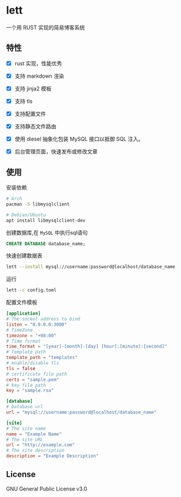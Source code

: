 # lett

一个用 RUST 实现的简易博客系统

## 特性

* [X] rust 实现，性能优秀
* [X] 支持 markdown 渲染
* [X] 支持 jinja2 模板
* [X] 支持 tls 
* [X] 支持配置文件
* [X] 支持静态文件路由
* [X] 使用 diesel 抽象化包装 MySQL 接口以抵御 SQL 注入。
* [X] 后台管理页面，快速发布或修改文章


## 使用

安装依赖   

```bash
# Arch
pacman -S libmysqlclient

# Debian/Ubuntu
apt install libmysqlclient-dev
```

创建数据库,在 `MySQL` 中执行sql语句
```SQL
CREATE DATABASE database_name;
```

快速创建数据表
```bash
lett --install mysql://username:password@localhost/database_name
```


运行
```bash
lett -c config.toml
```

配置文件模板
```toml
[application]
# The socket address to bind
listen = "0.0.0.0:3000"
# TimeZone
timezone = "+08:00"
# Time format
time_format = "[year]-[month]-[day] [hour]:[minute]:[second]"
# Template path
template_path = "templates"
# enable/disable tls
tls = false
# certificate file path
certs = "sample.pem"
# key file path
key = "sample.rsa"

[database]
# Database url
url = "mysql://username:password@localhost/database_name"

[site]
# The site name
name = "Example Name"
# The site URL
url = "http://example.com"
# The site description
description = "Example Description"
```

## License
GNU General Public License v3.0

